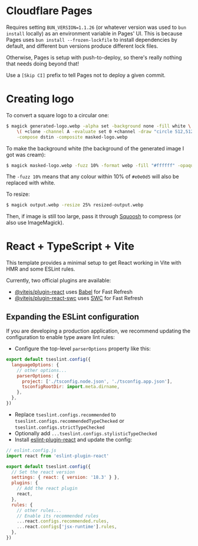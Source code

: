 # Cloudflare Pages

Requires setting `BUN_VERSION=1.1.26` (or whatever version was used to `bun install` locally) as an environment variable in Pages' UI. This is because Pages uses `bun install --frozen-lockfile` to install dependencies by default, and different bun versions produce different lock files.

Otherwise, Pages is setup with push-to-deploy, so there's really nothing that needs doing beyond that!

Use a `[Skip CI]` prefix to tell Pages not to deploy a given commit.

# Creating logo

To convert a square logo to a circular one:

```sh
$ magick generated-logo.webp -alpha set -background none -fill white \
    \( +clone -channel A -evaluate set 0 +channel -draw "circle 512,512 512,0" \) \
    -compose dstin -composite masked-logo.webp
```

To make the background white (the background of the generated image I got was cream):

```sh
$ magick masked-logo.webp -fuzz 10% -format webp -fill "#ffffff" -opaque "#e0e0d5" output.webp
```

The `-fuzz 10%` means that any colour within 10% of `#e0e0d5` will also be replaced with white.

To resize:

```sh
$ magick output.webp -resize 25% resized-output.webp
```

Then, if image is still too large, pass it through [Squoosh](https://squoosh.app/) to compress (or also use ImageMagick).

# React + TypeScript + Vite

This template provides a minimal setup to get React working in Vite with HMR and some ESLint rules.

Currently, two official plugins are available:

- [@vitejs/plugin-react](https://github.com/vitejs/vite-plugin-react/blob/main/packages/plugin-react/README.md) uses [Babel](https://babeljs.io/) for Fast Refresh
- [@vitejs/plugin-react-swc](https://github.com/vitejs/vite-plugin-react-swc) uses [SWC](https://swc.rs/) for Fast Refresh

## Expanding the ESLint configuration

If you are developing a production application, we recommend updating the configuration to enable type aware lint rules:

- Configure the top-level `parserOptions` property like this:

```js
export default tseslint.config({
  languageOptions: {
    // other options...
    parserOptions: {
      project: ['./tsconfig.node.json', './tsconfig.app.json'],
      tsconfigRootDir: import.meta.dirname,
    },
  },
})
```

- Replace `tseslint.configs.recommended` to `tseslint.configs.recommendedTypeChecked` or `tseslint.configs.strictTypeChecked`
- Optionally add `...tseslint.configs.stylisticTypeChecked`
- Install [eslint-plugin-react](https://github.com/jsx-eslint/eslint-plugin-react) and update the config:

```js
// eslint.config.js
import react from 'eslint-plugin-react'

export default tseslint.config({
  // Set the react version
  settings: { react: { version: '18.3' } },
  plugins: {
    // Add the react plugin
    react,
  },
  rules: {
    // other rules...
    // Enable its recommended rules
    ...react.configs.recommended.rules,
    ...react.configs['jsx-runtime'].rules,
  },
})
```
